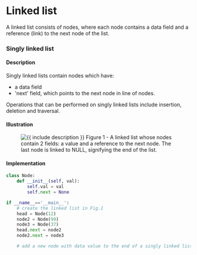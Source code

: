 # Linked list

A linked list consists of nodes, where each node contains a data field and a reference (link) to the next node of the list.

### Singly linked list
#### Description
Singly linked lists contain nodes which have:
* a data field 
* 'next' field, which points to the next node in line of nodes.

Operations that can be performed on singly linked lists include insertion, deletion and traversal.

#### Illustration
<figure class="image">
  <img src="https://upload.wikimedia.org/wikipedia/commons/6/6d/Singly-linked-list.svg" alt="{{ include description }}">
  Figure 1 - A linked list whose nodes contain 2 fields: a value and a reference to the next node. The last node is linked to NULL, signifying the end of the list.
</figure>

#### Implementation
```python
class Node:
    def __init__(self, val):
        self.val = val
        self.next = None

if __name__=='__main__':
    # create the linked list in Fig.1
    head = Node(12)
    node2 = Node(99)
    node3 = Node(37)
    head.next = node2
    node2.next = node3

    # add a new node with data value to the end of a singly linked list
    

```



